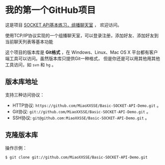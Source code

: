 # 我的第一个GitHub项目

这是项目 [SOCKET API基本练习，组播聊天室](https://github.com/MiaoXXSSE/Basic-SOCKET-API-Demo) ，
欢迎访问。

使用TCP/IP协议实现的一个组播聊天室，可以登录注册，添加好友、添加好友到当前聊天列表等基本功能

这个项目的版本库是 **Git格式** ，在 Windows、Linux、Mac OS X
平台都有客户端工具可以访问。虽然版本库只提供Git一种格式，
但是你还是可以用其他用其他工具访问，如 ``svn`` 和 ``hg`` 。

## 版本库地址

支持三种访问协议：

* HTTP协议: `https://github.com/MiaoXXSSE/Basic-SOCKET-API-Demo.git` 。
* Git协议: `git://github.com/MiaoXXSSE/Basic-SOCKET-API-Demo.git` 。
* SSH协议: `git@github.com:MiaoXXSSE/Basic-SOCKET-API-Demo.git` 。

## 克隆版本库

操作示例：

    $ git clone git://github.com/MiaoXXSSE/Basic-SOCKET-API-Demo.git
